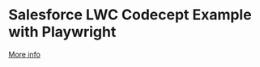 # Salesforce LWC Codecept Example with Playwright

[More info ](http://localhost:8846/05-01-salesforce-lwc/1-salesforce-lighting-web-components-playwright/)
